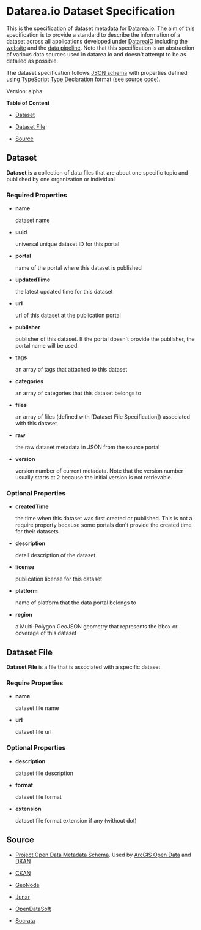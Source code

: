 # Datarea.io Dataset Specification

This is the specification of dataset metadata for [Datarea.io](https://github.com/DatareaIO/datarea.io). The aim of this specification is to provide a standard to describe the information of a dataset across all applications developed under [DatareaIO](https://github.com/DatareaIO) including the [website](https://github.com/DatareaIO/datarea.io) and the [data pipeline](https://github.com/DatareaIO/datarea-pipeline). Note that this specification is an abstraction of various data sources used in datarea.io and doesn't attempt to be as detailed as possible.

The dataset specification follows [JSON schema](http://json-schema.org/) with properties defined using [TypeScript Type Declaration](http://www.typescriptlang.org/docs/handbook/declaration-files/introduction.html) format (see [source code](https://github.com/DatareaIO/dataset-spec/blob/master/index.d.ts)).

Version: alpha

**Table of Content**

* [Dataset](#dataset)

* [Dataset File](#dataset-file)

* [Source](#source)

## Dataset

**Dataset** is a collection of data files that are about one specific topic and published by one organization or individual

### Required Properties

* **name**

  dataset name

* **uuid**

  universal unique dataset ID for this portal

* **portal**

  name of the portal where this dataset is published

* **updatedTime**

  the latest updated time for this dataset

* **url**

  url of this dataset at the publication portal

* **publisher**

  publisher of this dataset. If the portal doesn't provide the publisher, the portal name will be used.

* **tags**

  an array of tags that attached to this dataset

* **categories**

  an array of categories that this dataset belongs to

* **files**

  an array of files (defined with [Dataset File Specification]) associated with this dataset

* **raw**

  the raw dataset metadata in JSON from the source portal

* **version**

  version number of current metadata. Note that the version number usually starts at 2 because the initial version is not retrievable.

### Optional Properties

* **createdTime**

  the time when this dataset was first created or published. This is not a require property because some portals don't provide the created time for their datasets.

* **description**

  detail description of the dataset

* **license**

  publication license for this dataset

* **platform**

  name of platform that the data portal belongs to

* **region**

  a Multi-Polygon GeoJSON geometry that represents the bbox or coverage of this dataset

## Dataset File

**Dataset File** is a file that is associated with a specific dataset.

### Require Properties

* **name**

  dataset file name

* **url**

  dataset file url

### Optional Properties

* **description**

  dataset file description

* **format**

  dataset file format

* **extension**

  dataset file format extension if any (without dot)

## Source

* [Project Open Data Metadata Schema](https://project-open-data.cio.gov/v1.1/schema/#dataset). Used by [ArcGIS Open Data](https://gist.github.com/haoliangyu/2f2762d7288ca13a1a64283d15ffb3ba#file-arcgis-md) and [DKAN](https://gist.github.com/haoliangyu/2f2762d7288ca13a1a64283d15ffb3ba#file-dkan-md)

* [CKAN](https://gist.github.com/haoliangyu/2f2762d7288ca13a1a64283d15ffb3ba#file-ckan-md)

* [GeoNode](https://gist.github.com/haoliangyu/2f2762d7288ca13a1a64283d15ffb3ba#file-geonode-md)

* [Junar](https://gist.github.com/haoliangyu/2f2762d7288ca13a1a64283d15ffb3ba#file-junar-md)

* [OpenDataSoft](https://gist.github.com/haoliangyu/2f2762d7288ca13a1a64283d15ffb3ba#file-opendatasoft-md)

* [Socrata](https://gist.github.com/haoliangyu/2f2762d7288ca13a1a64283d15ffb3ba#file-sorata-md)
